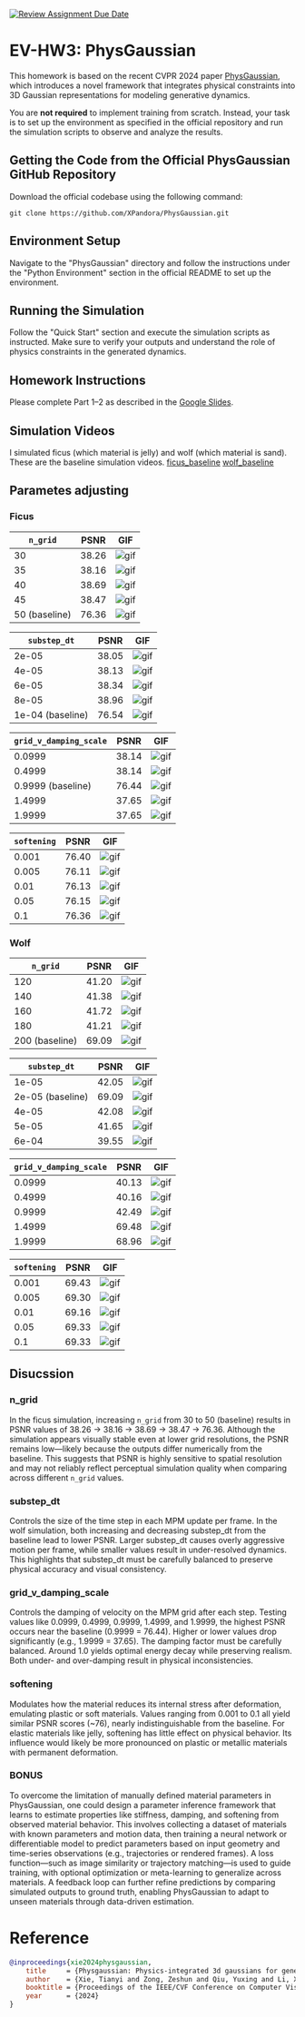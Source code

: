 [![Review Assignment Due Date](https://classroom.github.com/assets/deadline-readme-button-22041afd0340ce965d47ae6ef1cefeee28c7c493a6346c4f15d667ab976d596c.svg)](https://classroom.github.com/a/SdXSjEmH)
# EV-HW3: PhysGaussian

This homework is based on the recent CVPR 2024 paper [PhysGaussian](https://github.com/XPandora/PhysGaussian/tree/main), which introduces a novel framework that integrates physical constraints into 3D Gaussian representations for modeling generative dynamics.

You are **not required** to implement training from scratch. Instead, your task is to set up the environment as specified in the official repository and run the simulation scripts to observe and analyze the results.


## Getting the Code from the Official PhysGaussian GitHub Repository
Download the official codebase using the following command:
```
git clone https://github.com/XPandora/PhysGaussian.git
```


## Environment Setup
Navigate to the "PhysGaussian" directory and follow the instructions under the "Python Environment" section in the official README to set up the environment.


## Running the Simulation
Follow the "Quick Start" section and execute the simulation scripts as instructed. Make sure to verify your outputs and understand the role of physics constraints in the generated dynamics.


## Homework Instructions
Please complete Part 1–2 as described in the [Google Slides](https://docs.google.com/presentation/d/13JcQC12pI8Wb9ZuaVV400HVZr9eUeZvf7gB7Le8FRV4/edit?usp=sharing).

## Simulation Videos
I simulated ficus (which material is jelly) and wolf (which material is sand). These are the baseline simulation videos.
[ficus_baseline](https://youtube.com/shorts/ZtiO-7FijjU)
[wolf_baseline](https://youtube.com/shorts/X-KFijX-MaY)
## Parametes adjusting
### Ficus

| `n_grid`      |   PSNR    | GIF       | 
| ------------- | --------- | --------- |
| 30            |   38.26   |  ![gif](images/ficus_n_grid_30.gif)    |
| 35            |   38.16   |  ![gif](images/ficus_n_grid_35.gif)    | 
| 40  |   38.69   |  ![gif](images/ficus_n_grid_40.gif)    | 
| 45            |   38.47   |  ![gif](images/ficus_n_grid_45.gif)    | 
| 50   (baseline)         |   76.36   |  ![gif](images/ficus_n_grid_50.gif)    | 

| `substep_dt`      |   PSNR    | GIF       | 
| ------------- | --------- | --------- |
| 2e-05         |   38.05   |  ![gif](images/ficus_substep_dt_2e-05.gif)    |
| 4e-05         |   38.13   |  ![gif](images/ficus_substep_dt_4e-05.gif)    | 
| 6e-05         |   38.34   |  ![gif](images/ficus_substep_dt_6e-05.gif)    | 
| 8e-05         |   38.96   |  ![gif](images/ficus_substep_dt_8e-05.gif)    | 
| 1e-04 (baseline)        |   76.54   |  ![gif](images/ficus_substep_dt_1e-04.gif)    | 

| `grid_v_damping_scale`      |   PSNR    | GIF       | 
| ------------- | --------- | --------- |
| 0.0999            |   38.14   |  ![gif](images/ficus_grid_v_damping_scale_0.0999.gif)    |
| 0.4999            |   38.14   |  ![gif](images/ficus_grid_v_damping_scale_0.4999.gif)    | 
| 0.9999 (baseline) |   76.44   |  ![gif](images/ficus_grid_v_damping_scale_0.9999.gif)    | 
| 1.4999            |   37.65   |  ![gif](images/ficus_grid_v_damping_scale_1.4999.gif)    | 
| 1.9999            |   37.65   |  ![gif](images/ficus_grid_v_damping_scale_1.9999.gif)    | 

| `softening`      |   PSNR    | GIF       | 
| ------------- | --------- | --------- |
| 0.001         |   76.40   |  ![gif](images/ficus_softening_0.001.gif)    |
| 0.005         |   76.11   |  ![gif](images/ficus_softening_0.005.gif)    | 
| 0.01          |   76.13   |  ![gif](images/ficus_softening_0.01.gif)    | 
| 0.05          |   76.15   |  ![gif](images/ficus_softening_0.05.gif)    | 
| 0.1           |   76.36   |  ![gif](images/ficus_softening_0.1.gif)    | 

### Wolf
| `n_grid`      |   PSNR    | GIF       | 
| ------------- | --------- | --------- |
| 120            |   41.20   |  ![gif](images/wolf_n_grid_120.gif)    |
| 140            |   41.38   |  ![gif](images/wolf_n_grid_140.gif)    | 
| 160            |   41.72   |  ![gif](images/wolf_n_grid_160.gif)    | 
| 180            |   41.21   |  ![gif](images/wolf_n_grid_180.gif)    | 
| 200 (baseline) |   69.09   |  ![gif](images/wolf_n_grid_200.gif)    | 

| `substep_dt`      |   PSNR    | GIF       | 
| ------------- | --------- | --------- |
| 1e-05         |    42.05   |  ![gif](images/wolf_substep_dt_1e-05.gif)    |
| 2e-05 (baseline)         |    69.09  |  ![gif](images/wolf_substep_dt_2e-05.gif)    | 
| 4e-05         |    42.08   |  ![gif](images/wolf_substep_dt_4e-05.gif)    | 
| 5e-05         |    41.65   |  ![gif](images/wolf_substep_dt_5e-05.gif)    | 
| 6e-04         |    39.55   |  ![gif](images/wolf_substep_dt_6e-05.gif)    | 

| `grid_v_damping_scale`      |   PSNR    | GIF       | 
| ------------- | --------- | --------- |
| 0.0999            |   40.13   |  ![gif](images/wolf_grid_v_damping_scale_0.0999.gif)    |
| 0.4999            |   40.16   |  ![gif](images/wolf_grid_v_damping_scale_0.4999.gif)    | 
| 0.9999            |   42.49   |  ![gif](images/wolf_grid_v_damping_scale_0.9999.gif)    | 
| 1.4999            |   69.48   |  ![gif](images/wolf_grid_v_damping_scale_1.4999.gif)    | 
| 1.9999            |   68.96   |  ![gif](images/wolf_grid_v_damping_scale_1.9999.gif)    | 

| `softening`      |   PSNR    | GIF       | 
| ------------- | --------- | --------- |
| 0.001         |   69.43   |  ![gif](images/wolf_softening_0.001.gif)    |
| 0.005         |   69.30   |  ![gif](images/wolf_softening_0.005.gif)    | 
| 0.01          |   69.16   |  ![gif](images/wolf_softening_0.01.gif)    | 
| 0.05          |   69.33   |  ![gif](images/wolf_softening_0.05.gif)    | 
| 0.1           |   69.33   |  ![gif](images/wolf_softening_0.1.gif)    | 





## Disucssion
### n_grid
 In the ficus simulation, increasing `n_grid` from 30 to 50 (baseline) results in PSNR values of 38.26 → 38.16 → 38.69 → 38.47 → 76.36. Although the simulation appears visually stable even at lower grid resolutions, the PSNR remains low—likely because the outputs differ numerically from the baseline. This suggests that PSNR is highly sensitive to spatial resolution and may not reliably reflect perceptual simulation quality when comparing across different `n_grid` values.

### substep_dt
Controls the size of the time step in each MPM update per frame.
In the wolf simulation, both increasing and decreasing substep_dt from the baseline lead to lower PSNR. Larger substep_dt causes overly aggressive motion per frame, while smaller values result in under-resolved dynamics. This highlights that substep_dt must be carefully balanced to preserve physical accuracy and visual consistency.
 
### grid_v_damping_scale
Controls the damping of velocity on the MPM grid after each step.
Testing values like 0.0999, 0.4999, 0.9999, 1.4999, and 1.9999, the highest PSNR occurs near the baseline (0.9999 = 76.44). Higher or lower values drop significantly (e.g., 1.9999 = 37.65). The damping factor must be carefully balanced. Around 1.0 yields optimal energy decay while preserving realism. Both under- and over-damping result in physical inconsistencies.


### softening
Modulates how the material reduces its internal stress after deformation, emulating plastic or soft materials.
Values ranging from 0.001 to 0.1 all yield similar PSNR scores (~76), nearly indistinguishable from the baseline.
For elastic materials like jelly, softening has little effect on physical behavior. Its influence would likely be more pronounced on plastic or metallic materials with permanent deformation.

### BONUS
To overcome the limitation of manually defined material parameters in PhysGaussian, one could design a parameter inference framework that learns to estimate properties like stiffness, damping, and softening from observed material behavior. This involves collecting a dataset of materials with known parameters and motion data, then training a neural network or differentiable model to predict parameters based on input geometry and time-series observations (e.g., trajectories or rendered frames). A loss function—such as image similarity or trajectory matching—is used to guide training, with optional optimization or meta-learning to generalize across materials. A feedback loop can further refine predictions by comparing simulated outputs to ground truth, enabling PhysGaussian to adapt to unseen materials through data-driven estimation.


# Reference
```bibtex
@inproceedings{xie2024physgaussian,
    title     = {Physgaussian: Physics-integrated 3d gaussians for generative dynamics},
    author    = {Xie, Tianyi and Zong, Zeshun and Qiu, Yuxing and Li, Xuan and Feng, Yutao and Yang, Yin and Jiang, Chenfanfu},
    booktitle = {Proceedings of the IEEE/CVF Conference on Computer Vision and Pattern Recognition},
    year      = {2024}
}
```
